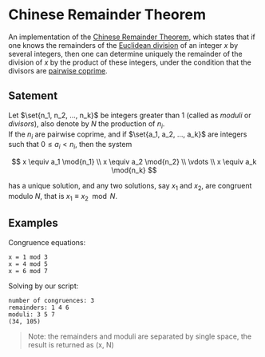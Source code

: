 # Chinese Remainder Theorem
An implementation of the [Chinese Remainder Theorem](https://en.wikipedia.org/wiki/Chinese_remainder_theorem), which states that if one knows the remainders of the [Euclidean division](https://en.wikipedia.org/wiki/Euclidean_division) of an integer $x$ by several integers, then one can determine uniquely the remainder of the division of $x$ by the product of these integers, under the condition that the divisors are [pairwise coprime](https://en.wikipedia.org/wiki/Pairwise_coprime).


## Satement
Let $\set{n_1, n_2, ..., n_k}$ be integers greater than 1 (called as _moduli_ or _divisors_), also denote by $N$ the production of $n_i$.   
If the $n_i$ are pairwise coprime, and if $\set{a_1, a_2, ..., a_k}$ are integers such that $0 \leq a_i \lt n_i$, then the system

$$
x \equiv a_1 \mod{n_1} \\
x \equiv a_2 \mod{n_2} \\
\vdots \\
x \equiv a_k \mod{n_k}
$$

has a unique solution, and any two solutions, say $x_1$ and $x_2$, are congruent modulo $N$, that is $x_1 \equiv x_2 \mod{N}$.


## Examples
Congruence equations:   
```
x = 1 mod 3
x = 4 mod 5
x = 6 mod 7
```

Solving by our script:
```
number of congruences: 3
remainders: 1 4 6
moduli: 3 5 7
(34, 105)
```

>Note: the remainders and moduli are separated by single space, the result is returned as (x, N)
